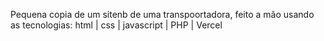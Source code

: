Pequena copia de um sitenb de uma transpoortadora, feito a mão usando as tecnologias: html | css | javascript | PHP | Vercel 
